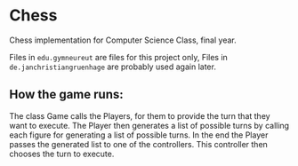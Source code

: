 # Chess
Chess implementation for Computer Science Class, final year.

Files in ```edu.gymneureut``` are files for this project only,
Files in ```de.janchristiangruenhage``` are probably used again later.

## How the game runs:
The class Game calls the Players,
for them to provide the turn that they want to execute.
The Player then generates a list of possible turns by calling each figure
for generating a list of possible turns. In the end the Player passes
the generated list to one of the controllers. This controller then chooses
the turn to execute.